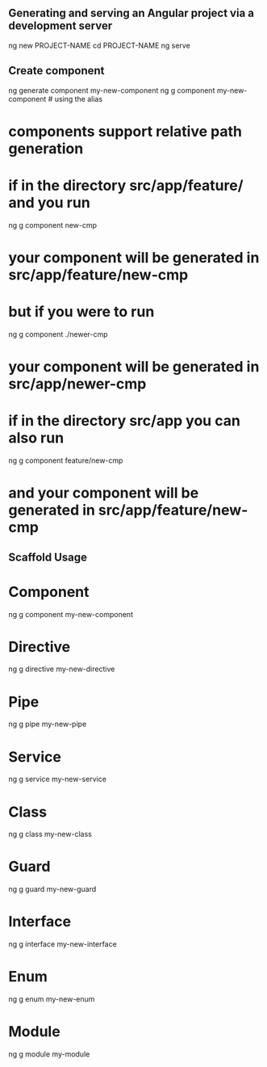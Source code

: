 ## Generating and serving an Angular project via a development server
  ng new PROJECT-NAME
  cd PROJECT-NAME
  ng serve

## Create component
  ng generate component my-new-component
  ng g component my-new-component # using the alias 
   
  # components support relative path generation 
  # if in the directory src/app/feature/ and you run 
  ng g component new-cmp
  # your component will be generated in src/app/feature/new-cmp 
  # but if you were to run 
  ng g component ./newer-cmp
  # your component will be generated in src/app/newer-cmp 
  # if in the directory src/app you can also run 
  ng g component feature/new-cmp
  # and your component will be generated in src/app/feature/new-cmp 


## Scaffold	Usage
# Component	
  ng g component my-new-component

# Directive	
  ng g directive my-new-directive

# Pipe	
  ng g pipe my-new-pipe

# Service	
  ng g service my-new-service

# Class	
  ng g class my-new-class

# Guard	
  ng g guard my-new-guard
# Interface	
  ng g interface my-new-interface

# Enum	
  ng g enum my-new-enum

# Module	
  ng g module my-module
